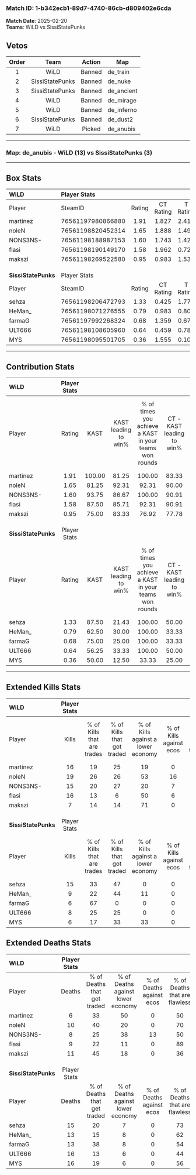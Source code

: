 ### Match ID: 1-b342ecb1-89d7-4740-86cb-d809402e6cda  
**Match Date**: 2025-02-20  
**Teams**: WiLD vs SissiStatePunks  

## Vetos  

| Order | Team | Action | Map |
| :---: | :--: | :----: | --- |
| 1 | WiLD | Banned | de_train |
| 2 | SissiStatePunks | Banned | de_nuke |
| 3 | SissiStatePunks | Banned | de_ancient |
| 4 | WiLD | Banned | de_mirage |
| 5 | WiLD | Banned | de_inferno |
| 6 | SissiStatePunks | Banned | de_dust2 |
| 7 | WiLD | Picked | de_anubis |

---  

### **Map**: de_anubis - WiLD (13) vs SissiStatePunks (3)  
---  

## Box Stats  

| **WiLD**            | Player Stats      |        |           |          |        |       |       |         |        |      |     |
| :- | :- | :-: | :-: | :-: | :-: | :-: | :-: | :-: | :-: | :-: | :-: |
| Player              | SteamID           | Rating | CT Rating | T Rating |  KAST  |  ADR  | Kills | Assists | Deaths | K/D  | HS% |
| martinez            | 76561197980866880 |  1.91  |   1.827   |  2.417   | 100.00 | 125.7 |  16   |    8    |   6    | 2.67 | 50  |
| noleN               | 76561198820452314 |  1.65  |   1.888   |  1.492   | 81.25  | 90.0  |  19   |    3    |   10   | 1.90 | 36  |
| NONS3NS-            | 76561198188987153 |  1.60  |   1.743   |  1.421   | 93.75  | 84.1  |  15   |    6    |   8    | 1.88 | 40  |
| flasi               | 76561198190149170 |  1.58  |   1.962   |  0.721   | 87.50  | 89.4  |  16   |    4    |   9    | 1.78 | 25  |
| makszi              | 76561198269522580 |  0.95  |   0.983   |  1.537   | 75.00  | 83.0  |   7   |   11    |   11   | 0.64 | 42  |
|                     |                   |        |           |          |        |       |       |         |        |      |     |
|                     |                   |        |           |          |        |       |       |         |        |      |     |
|                     |                   |        |           |          |        |       |       |         |        |      |     |
| **SissiStatePunks** | Player Stats      |        |           |          |        |       |       |         |        |      |     |
| Player              | SteamID           | Rating | CT Rating | T Rating |  KAST  |  ADR  | Kills | Assists | Deaths | K/D  | HS% |
| sehza               | 76561198206472793 |  1.33  |   0.425   |  1.773   | 87.50  | 97.3  |  15   |    2    |   15   | 1.00 | 60  |
| HeMan_              | 76561198071276555 |  0.79  |   0.983   |  0.808   | 62.50  | 63.1  |   9   |    2    |   13   | 0.69 | 66  |
| farmaG              | 76561197992268324 |  0.68  |   1.359   |  0.678   | 75.00  | 48.8  |   6   |    4    |   13   | 0.46 | 66  |
| ULT666              | 76561198108605960 |  0.64  |   0.459   |  0.787   | 56.25  | 79.5  |   8   |    2    |   16   | 0.50 | 75  |
| MYS                 | 76561198095501705 |  0.36  |   1.555   |  0.105   | 50.00  | 42.1  |   6   |    2    |   16   | 0.38 | 66  |
---  

## Contribution Stats  

| **WiLD**            | Player Stats |        |                      |                                                        |                           |                                                             |                          |                                                            |
| :- | :-: | :-: | :-: | :-: | :-: | :-: | :-: | :-: |
| Player              |    Rating    |  KAST  | KAST leading to win% | % of times you achieve a KAST in your teams won rounds | CT - KAST leading to win% | CT - % of times you achieve a KAST in your teams won rounds | T - KAST leading to win% | T - % of times you achieve a KAST in your teams won rounds |
| martinez            |     1.91     | 100.00 |        81.25         |                         100.00                         |           83.33           |                           100.00                            |          75.00           |                           100.00                           |
| noleN               |     1.65     | 81.25  |        92.31         |                         92.31                          |           90.00           |                            90.00                            |          100.00          |                           100.00                           |
| NONS3NS-            |     1.60     | 93.75  |        86.67         |                         100.00                         |           90.91           |                           100.00                            |          75.00           |                           100.00                           |
| flasi               |     1.58     | 87.50  |        85.71         |                         92.31                          |           90.91           |                           100.00                            |          66.67           |                           66.67                            |
| makszi              |     0.95     | 75.00  |        83.33         |                         76.92                          |           77.78           |                            70.00                            |          100.00          |                           100.00                           |
|                     |              |        |                      |                                                        |                           |                                                             |                          |                                                            |
|                     |              |        |                      |                                                        |                           |                                                             |                          |                                                            |
|                     |              |        |                      |                                                        |                           |                                                             |                          |                                                            |
| **SissiStatePunks** | Player Stats |        |                      |                                                        |                           |                                                             |                          |                                                            |
| Player              |    Rating    |  KAST  | KAST leading to win% | % of times you achieve a KAST in your teams won rounds | CT - KAST leading to win% | CT - % of times you achieve a KAST in your teams won rounds | T - KAST leading to win% | T - % of times you achieve a KAST in your teams won rounds |
| sehza               |     1.33     | 87.50  |        21.43         |                         100.00                         |           50.00           |                           100.00                            |          16.67           |                           100.00                           |
| HeMan_              |     0.79     | 62.50  |        30.00         |                         100.00                         |           33.33           |                           100.00                            |          28.57           |                           100.00                           |
| farmaG              |     0.68     | 75.00  |        25.00         |                         100.00                         |           33.33           |                           100.00                            |          22.22           |                           100.00                           |
| ULT666              |     0.64     | 56.25  |        33.33         |                         100.00                         |           50.00           |                           100.00                            |          28.57           |                           100.00                           |
| MYS                 |     0.36     | 50.00  |        12.50         |                         33.33                          |           25.00           |                           100.00                            |           0.00           |                            0.00                            |
---  

## Extended Kills Stats  

| **WiLD**            | Player Stats |                            |                            |                                    |                         |                              |                                 |                                       |                    |           |
| :- | :-: | :-: | :-: | :-: | :-: | :-: | :-: | :-: | :-: | :-: |
| Player              |    Kills     | % of Kills that are trades | % of Kills that got traded | % of Kills against a lower economy | % of Kills against ecos | % of Kills that are flawless | % of Kills that are close duels | % of Kills that are assisted by flash | Pistol Round Kills | AWP Kills |
| martinez            |      16      |             19             |             25             |                 19                 |            0            |              56              |                0                |                   0                   |         2          |     0     |
| noleN               |      19      |             26             |             26             |                 53                 |           16            |              58              |               11                |                   0                   |         2          |     0     |
| NONS3NS-            |      15      |             20             |             27             |                 20                 |            7            |              53              |                0                |                   0                   |         1          |     0     |
| flasi               |      16      |             13             |             6              |                 50                 |            6            |              56              |                6                |                   6                   |         2          |     6     |
| makszi              |      7       |             14             |             14             |                 71                 |            0            |              71              |               14                |                   0                   |         1          |     0     |
|                     |              |                            |                            |                                    |                         |                              |                                 |                                       |                    |           |
|                     |              |                            |                            |                                    |                         |                              |                                 |                                       |                    |           |
|                     |              |                            |                            |                                    |                         |                              |                                 |                                       |                    |           |
| **SissiStatePunks** | Player Stats |                            |                            |                                    |                         |                              |                                 |                                       |                    |           |
| Player              |    Kills     | % of Kills that are trades | % of Kills that got traded | % of Kills against a lower economy | % of Kills against ecos | % of Kills that are flawless | % of Kills that are close duels | % of Kills that are assisted by flash | Pistol Round Kills | AWP Kills |
| sehza               |      15      |             33             |             47             |                 0                  |            0            |              73              |               20                |                   0                   |         2          |     0     |
| HeMan_              |      9       |             22             |             44             |                 11                 |            0            |              67              |               11                |                  11                   |         1          |     0     |
| farmaG              |      6       |             67             |             0              |                 0                  |            0            |              50              |               17                |                   0                   |         3          |     3     |
| ULT666              |      8       |             25             |             25             |                 0                  |            0            |              25              |               13                |                  13                   |         0          |     0     |
| MYS                 |      6       |             17             |             33             |                 33                 |            0            |              67              |                0                |                  17                   |         0          |     0     |
## Extended Deaths Stats  

| **WiLD**            | Player Stats |                             |                                   |                          |                               |                            |                           |               |
| :- | :-: | :-: | :-: | :-: | :-: | :-: | :-: | :-: |
| Player              |    Deaths    | % of Deaths that get traded | % of Deaths against lower economy | % of Deaths against ecos | % of Deaths that are flawless | % of Deaths that are close | % of Deaths while blinded | Deaths to AWP |
| martinez            |      6       |             33              |                50                 |            0             |              50               |             0              |             0             |       0       |
| noleN               |      10      |             40              |                20                 |            0             |              70               |             0              |            10             |       1       |
| NONS3NS-            |      8       |             25              |                38                 |            13            |              50               |             25             |            13             |       1       |
| flasi               |      9       |             22              |                11                 |            0             |              89               |             0              |            11             |       1       |
| makszi              |      11      |             45              |                18                 |            0             |              36               |             36             |             0             |       0       |
|                     |              |                             |                                   |                          |                               |                            |                           |               |
|                     |              |                             |                                   |                          |                               |                            |                           |               |
|                     |              |                             |                                   |                          |                               |                            |                           |               |
| **SissiStatePunks** | Player Stats |                             |                                   |                          |                               |                            |                           |               |
| Player              |    Deaths    | % of Deaths that get traded | % of Deaths against lower economy | % of Deaths against ecos | % of Deaths that are flawless | % of Deaths that are close | % of Deaths while blinded | Deaths to AWP |
| sehza               |      15      |             20              |                 7                 |            0             |              73               |             7              |             0             |       0       |
| HeMan_              |      13      |             15              |                 8                 |            0             |              62               |             0              |             0             |       0       |
| farmaG              |      13      |             38              |                 8                 |            0             |              54               |             8              |             0             |       1       |
| ULT666              |      16      |             13              |                 6                 |            0             |              44               |             13             |             0             |       3       |
| MYS                 |      16      |             19              |                 6                 |            0             |              56               |             0              |             6             |       2       |

